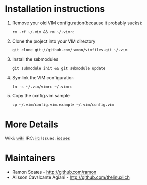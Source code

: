 # Installation instructions

1.  Remove your old VIM configuration(because it probably sucks):

        rm -rf ~/.vim && rm ~/.vimrc

2.  Clone the project into your VIM directory

        git clone git://github.com/ramon/vimfiles.git ~/.vim

3.  Install the submodules

        git submodule init && git submodule update

4.  Symlink the VIM configuration

        ln -s ~/.vim/vimrc ~/.vimrc

5.  Copy the config.vim sample

        cp ~/.vim/config.vim.example ~/.vim/config.vim


# More Details
  
Wiki: [wiki]
IRC: [irc]
Issues: [issues]


# Maintainers

* Ramon Soares - http://github.com/ramon
* Alisson Cavalcante Agiani - http://github.com/thelinuxlich


[wiki]: http://wiki.github.com/ramon/vimfiles/
[irc]: irc://irc.freenode.org/##ruby-br "Freenode@##ruby-br"
[issues]: http://github.com/ramon/vimfiles/issues
